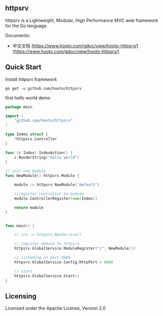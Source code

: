 ## httpsrv

httpsrv is a Lightweight, Modular, High Performance MVC web framework for the Go language.

Documents:
* 中文文档 [https://www.hooto.com/gdoc/view/hooto-httpsrv/](https://www.hooto.com/gdoc/view/hooto-httpsrv/)

## Quick Start

Install httpsrv framework

```shell
go get -u github.com/hooto/httpsrv

```

first hello world demo

```go
package main

import (
    "github.com/hooto/httpsrv"
)

type Index struct {
    *httpsrv.Controller
}

func (c Index) IndexAction() {
    c.RenderString("hello world")
}

// init one module
func NewModule() httpsrv.Module {

	module := httpsrv.NewModule("default")

	//register controller to module
	module.ControllerRegister(new(Index))

	return module
}


func main() {

    // srv := httpsrv.NewService()

    // register module to httpsrv
    httpsrv.GlobalService.ModuleRegister("/", NewModule())

    // listening on port 8080
    httpsrv.GlobalService.Config.HttpPort = 8080

    // start
    httpsrv.GlobalService.Start()
}
```

## Licensing
Licensed under the Apache License, Version 2.0


